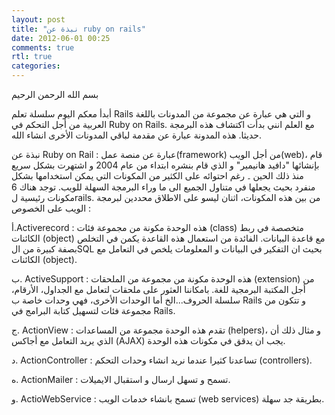 ```yaml
---
layout: post
title: "نبذة عن ruby on rails"
date: 2012-06-01 00:25
comments: true
rtl: true
categories: 
---
```

بسم الله الرحمن الرحيم

أبدأ معكم اليوم سلسلة تعلم Rails و التي هي عبارة عن مجموعة من المدونات باللغة العربية من أجل التحكم في Ruby on Rails. مع العلم انني بدأت اكتشاف هذه البرمجة حديثا.
هذه المدونة عبارة عن مقدمة لباقي المدونات اﻷخرى انشاء الله.

نبذة عن Ruby on Rail :
عبارة عن منصة عمل(framework) من أجل الويب(web)، قام بإنشائها "دافيد هانيمير" و الذي قام  بنشره ابتداء من عام 2004 و اشتهرت بشكل سريع منذ ذلك الحين ۔
 رغم احتوائه على الكثير من المكونات  التي يمكن  استخدامها بشكل منفرد بحيث يجعلها في متناول الجميع الى ما وراء البرمجة السهلة للويب. توجد هناك 6 مكونات رئيسية  لrails.
من بين هذه المكونات، اثنان ليسو على الاطلاق محددين لبرمجة الويب على الخصوص :

أ.Activerecord : هذه الوحدة مكونة من مجموعة فئات (class) متخصصة في ربط الكائنات (object) مع قاعدة البيانات. الفائدة من استعمال هذه القاعدة يكمن في التخلص بصفة كبيرة من الSQL بحيث ان التفكير في البيانات و المعلومات يلخص في التعامل مع الكائنات (object).

ب. ActiveSupport :  هذه الوحدة مكونة من مجموعة من الملحقات (extension) من أجل المكتبة البرمجية للغة. بامكاننا  العثور على ملحقات لتعامل مع الجداول، الأرقام، سلسلة الحروف...الخ
 أما الوحدات الأخرى، فهي وحدات خاصة ب Rails و تتكون من مجموعة فئات لتسهيل كتابة البرامج في Rails.

ج. ActionView :  تقدم هذه الوحدة مجموعة من المساعدات (helpers)، و مثال ذلك أن الذي يريد التعامل مع أجاكس (AJAX) يجب ان يدقق في مكونات هذه الوحدة.

د. ActionController : تساعدنا كثيرا عندما نريد انشاء وحدات التحكم (controllers).

ه. ActionMailer : تسمح و تسهل ارسال و استقبال الايميلات.

و. ActioWebService : تسمح بانشاء خدمات الويب (web services) بطريقة جد سهلة. 
